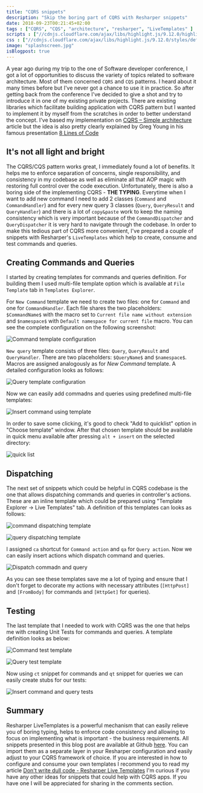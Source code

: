 ```yaml
---
title: "CQRS snippets"
description: "Skip the boring part of CQRS with Resharper snippets"
date: 2018-09-23T00:21:45+02:00
tags : ["CQRS", "CQS", "architecture", "resharper", "LiveTemplates" ]
scripts : ["//cdnjs.cloudflare.com/ajax/libs/highlight.js/9.12.0/highlight.min.js", "//cdnjs.cloudflare.com/ajax/libs/fitvids/1.2.0/jquery.fitvids.min.js"]
css : ["//cdnjs.cloudflare.com/ajax/libs/highlight.js/9.12.0/styles/default.min.css"]
image: "splashscreen.jpg"
isBlogpost: true
---
```


A year ago during my trip to the one of Software developer conference, I got a lot of opportunities to discuss the variety of topics related to software architecture. Most of them concerned `CQRS` and `CQS` patterns. I heard about it many times before but I've never got a chance to use it in practice. So after getting back from the conference I've decided to give a shot and try to introduce it in one of my existing private projects. There are existing libraries which facilitate building application with CQRS pattern but I wanted to implement it by myself from the scratches in order to better understand the concept. I've based my implementation on [CQRS – Simple architecture](https://www.future-processing.pl/blog/cqrs-simple-architecture/) article but the idea is also pretty clearly explained by Greg Young in his famous presentation [8 Lines of Code ](https://www.infoq.com/presentations/8-lines-code-refactoring)

## It's not all light and bright 

The CQRS/CQS pattern works great, I immediately found a lot of benefits. It helps me to enforce separation of concerns, single responsibility, and consistency in my codebase as well as eliminate all that AOP magic with restoring full control over the code execution. Unfortunately, there is also a boring side of the implementing CQRS - **THE TYPING**. Everytime when I want to add new command I need to add 2 classes (`Command` and `CommandHandler`) and for every new query 3 classes (`Query`, `QueryResult` and `QueryHandler`) and there is a lot of `copy&paste` work to keep the naming consistency which is very important because of the `CommandDispatcher` and `QueryDispatcher` it is very hard to navigate through the codebase. In order to make this tedious part of CQRS more convenient, I've prepared a couple of snippets with Resharper's `LiveTemplates` which help to create, consume and test commands and queries. 


## Creating Commands and Queries

I started by creating templates for commands and queries definition. For building them I used multi-file template option which is available at `File Template` tab in `Templates Explorer`.

For `New Command` template we need to create two files: one for `Command` and one for `CommandHandler`. Each file shares the two placeholders: `$CommandName$` with the macro set to `Current file name without extension` and `$namespace$` with `Default namespace for current file` macro. You can see the complete configuration on the following screenshot:

![Command template configuration](CommandDefinition.jpg)

`New query` template consists of three files: `Query`, `QueryResult` and `QueryHandler`. There are two placeholders: `$QueryName$` and `$namespace$`. Macros are assigned analogously as for *New Command* template. A detailed configuration looks as follows:

![Query template configuration](QueryDefinition.jpg)


Now we can easily add commadns and queries using predefined multi-file templates:

![Insert command using template](insert_command.gif)

In order to save some clicking, it's good to check "Add to quicklist" option in "Choose template" window. After that chosen template should be available in quick menu available after pressing `alt + insert` on the selected directory:

![quick list](quicklist.jpg)


## Dispatching 
The next set of snippets which could be helpful in CQRS codebase is the one that allows dispatching commands and queries in controller's actions. These are an inline template which could be prepared using "Template Explorer -> Live Templates" tab. A definition of this templates can looks as follows:

![command dispatching template](command_action_definition.jpg)

![query dispatching template](query_action_definition.jpg)

I assigned `ca` shortcut for `Command action` and `qa` for `Query action`. Now we can easily insert actions which dispatch command and queries.

![Dispatch commadn and query](dispatch_command_and_query.gif)

As you can see these templates save me a lot of typing and ensure that I don't forget to decorate my actions with necessary attributes (`[HttpPost]` and `[FromBody]` for commands and `[HttpGet]` for queries). 

## Testing

The last template that I needed to work with CQRS was the one that helps me with creating Unit Tests for commands and queries. A template definition looks as below:

![Command test template](command_test_template.jpg)

![Query test template](query_test_template.jpg)

Now using `ct` snippet for commands and `qt` snippet for queries we can easily create stubs for our tests:

![Insert command and query tests](insert_command_and_query_tests.gif)

## Summary
Resharper LiveTemplates is a powerful mechanism that can easily relieve you of boring typing, helps to enforce code consistency and allowing to focus on implementing what is important - the business requirements. All snippets presented in this blog post are available at Github [here](https://github.com/cezarypiatek/CQRSsnippets). You can import them as a separate layer in your Resharper configuration and easily adjust to your CQRS framework of choice. If you are interested in how to configure and consume your own templates I recommend you to read my article [Don't write dull code - Resharper Live Templates](/post/livetemplates/) I'm curious if you have any other ideas for snippets that could help with CQRS apps. If you have one I will be appreciated for sharing in the comments section.
